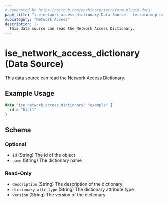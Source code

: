 ```yaml
---
# generated by https://github.com/hashicorp/terraform-plugin-docs
page_title: "ise_network_access_dictionary Data Source - terraform-provider-ise"
subcategory: "Network Access"
description: |-
  This data source can read the Network Access Dictionary.
---
```


# ise_network_access_dictionary (Data Source)

This data source can read the Network Access Dictionary.

## Example Usage

```terraform
data "ise_network_access_dictionary" "example" {
  id = "Dict1"
}
```

<!-- schema generated by tfplugindocs -->
## Schema

### Optional

- `id` (String) The id of the object
- `name` (String) The dictionary name

### Read-Only

- `description` (String) The description of the dictionary
- `dictionary_attr_type` (String) The dictionary attribute type
- `version` (String) The version of the dictionary
